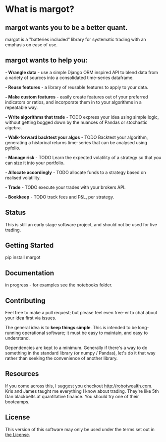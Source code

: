 # What is margot?

## margot wants you to be a better quant.

margot is a "batteries included" library for systematic trading with an emphasis on ease of use.

## margot wants to help you:

**- Wrangle data** - use a simple Django ORM inspired API to blend data from a variety of sources into a consolidated time-series dataframe.

**- Reuse features** - a library of reusable features to apply to your data.

**- Make custom features** - easily create features out of your preferred indicators or ratios, and incorporate them in to your algorithms in a repeatable way. 

**- Write algorithms that trade** - TODO express your idea using simple logic, without getting bogged down by the nuances of Pandas or stochastic algebra.

**- Walk-forward backtest your algos** - TODO Backtest your algorithm, generating a historical returns time-series that can be analysed using pyfolio.

**- Manage risk** - TODO Learn the expected volatility of a strategy so that you can size it into your portfolio.

**- Allocate accordingly** - TODO allocate funds to a strategy based on realised volatility.

**- Trade** - TODO execute your trades with your brokers API.

**- Bookkeep** - TODO track fees and P&L, per strategy.

## Status
This is still an early stage software project, and should not be used for live trading.

## Getting Started

pip install margot

## Documentation

in progress - for examples see the notebooks folder.

## Contributing
Feel free to make a pull request; but please feel even free-er to chat about your idea first via issues.

The general idea is to **keep things simple**. This is intended to be long-running operational software; it must be easy to maintain, and easy to understand.

Dependencies are kept to a minimum. Generally if there's a way to do something in the standard library (or numpy / Pandas), let's do it that way rather than seeking the convenience of another library. 

## Resources 

If you come across this, I suggest you checkout http://robotwealth.com. Kris and James taught me everything I know about trading. They're like 5th Dan blackbelts at quantitative finance. You should try one of their bootcamps.

## License
This version of this software may only be used under the terms set out in [the License](License.txt).
